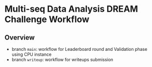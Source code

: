 # Multi-seq Data Analysis DREAM Challenge Workflow

## Overview

- branch `main`: workflow for Leaderboard round and Validation phase using CPU instance
- branch `writeup`: workflow for writeups submission
